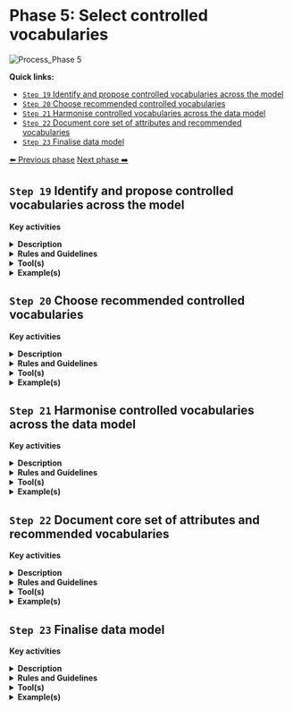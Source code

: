 # Phase 5: Select controlled vocabularies
![Process_Phase 5](https://github.com/cbahim/SDG-sandbox/blob/master/process_and_method/methodology/img/methodology_phase5.PNG)

**Quick links:**
- [`Step 19` Identify and propose controlled vocabularies across the model]()
- [`Step 20` Choose recommended controlled vocabularies]()
- [`Step 21` Harmonise controlled vocabularies across the data model]()
- [`Step 22` Document core set of attributes and recommended vocabularies]()
- [`Step 23` Finalise data model]()

[:arrow_left: Previous phase](https://github.com/cbahim/SDG-sandbox/blob/master/process_and_method/methodology/phase4.md)
[Next phase :arrow_right:](https://github.com/cbahim/SDG-sandbox/blob/master/process_and_method/methodology/phase6.md)

## `Step 19` Identify and propose controlled vocabularies across the model 
**Key activities**
> 

<details>
  <summary><b>Description</b></summary>
</details>

<details>
  <summary><b>Rules and Guidelines</b></summary>
</details>

<details>
  <summary><b>Tool(s)</b></summary>
  <i>There are no specific tools for this step.</i>
</details>

<details>
  <summary><b>Example(s)</b></summary>

```
  TBD
  ```
</details>

## `Step 20` Choose recommended controlled vocabularies
**Key activities**
> 

<details>
  <summary><b>Description</b></summary>
</details>

<details>
  <summary><b>Rules and Guidelines</b></summary>
</details>

<details>
  <summary><b>Tool(s)</b></summary>
  <i>There are no specific tools for this step.</i>
</details>

<details>
  <summary><b>Example(s)</b></summary>

```
  TBD
  ```
</details>

## `Step 21` Harmonise controlled vocabularies across the data model

**Key activities**
> 

<details>
  <summary><b>Description</b></summary>
</details>

<details>
  <summary><b>Rules and Guidelines</b></summary>
</details>

<details>
  <summary><b>Tool(s)</b></summary>
  <i>There are no specific tools for this step.</i>
</details>

<details>
  <summary><b>Example(s)</b></summary>

```
  TBD
  ```
</details>

## `Step 22` Document core set of attributes and recommended vocabularies

**Key activities**
> 

<details>
  <summary><b>Description</b></summary>
</details>

<details>
  <summary><b>Rules and Guidelines</b></summary>
</details>

<details>
  <summary><b>Tool(s)</b></summary>
  <i>There are no specific tools for this step.</i>
</details>

<details>
  <summary><b>Example(s)</b></summary>

```
  TBD
  ```
</details>

## `Step 23` Finalise data model

**Key activities**
> 

<details>
  <summary><b>Description</b></summary>
</details>

<details>
  <summary><b>Rules and Guidelines</b></summary>
</details>

<details>
  <summary><b>Tool(s)</b></summary>
  <i>There are no specific tools for this step.</i>
</details>

<details>
  <summary><b>Example(s)</b></summary>

```
  TBD
  ```
</details>
